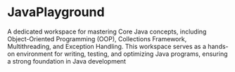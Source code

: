 # JavaPlayground
A dedicated workspace for mastering Core Java concepts, including Object-Oriented Programming (OOP), Collections Framework, Multithreading, and Exception Handling. This workspace serves as a hands-on environment for writing, testing, and optimizing Java programs, ensuring a strong foundation in Java development
